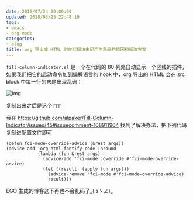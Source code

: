 ```yaml
---
date: 2016/07/24 00:00:00
updated: 2018/03/25 22:48:19
tags:
- emacs
- org-mode
categories:
- blog
title: org 导出成 HTML 时在代码块末尾产生乱码的原因和解决方案
---
```


`fill-column-indicator.el` 是一个在代码的 80 列处自动显示一个竖线的插件， 如果我们把它的启动命令加到编程语言的 hook 中，org 导出的 HTML 会在 src block 中每一行的末尾出现乱码：

![img](16-7-24.PNG)

复制出来之后是这个 ``

我在 <https://github.com/alpaker/Fill-Column-Indicator/issues/45#issuecomment-108911964> 找到了解决办法，把下列代码复制进配置文件即可

```emacs-lisp
(defun fci-mode-override-advice (&rest args))
(advice-add 'org-html-fontify-code :around
            (lambda (fun &rest args)
              (advice-add 'fci-mode :override #'fci-mode-override-advice)
              (let ((result  (apply fun args)))
                (advice-remove 'fci-mode #'fci-mode-override-advice)
                result)))
```

EGO 生成的博客这下再也不会乱码了\_(:зゝ∠)\_
